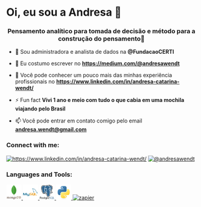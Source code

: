 <h1 align="left">Oi, eu sou a Andresa 👋</h1>
<h3 align="center">Pensamento analítico para tomada de decisão e método para a construção do pensamento🚀</h3>

- 🔭 Sou administradora e analista de dados na **@FundacaoCERTI**

- 📝 Eu costumo escrever no **https://medium.com/@andresawendt**

- 📄 Você pode conhecer um pouco mais das minhas experiência profissionais no **https://www.linkedin.com/in/andresa-catarina-wendt/**

- ⚡ Fun fact **Vivi 1 ano e meio com tudo o que cabia em uma mochila viajando pelo Brasil**

- 📫 Você pode entrar em contato comigo pelo email **andresa.wendt@gmail.com**

<h3 align="left">Connect with me:</h3>
<p align="left">
<a href="https://linkedin.com/in/https://www.linkedin.com/in/andresa-catarina-wendt/" target="blank"><img align="center" src="https://raw.githubusercontent.com/rahuldkjain/github-profile-readme-generator/master/src/images/icons/Social/linked-in-alt.svg" alt="https://www.linkedin.com/in/andresa-catarina-wendt/" height="30" width="40" /></a>
<a href="https://medium.com/@andresawendt" target="blank"><img align="center" src="https://raw.githubusercontent.com/rahuldkjain/github-profile-readme-generator/master/src/images/icons/Social/medium.svg" alt="@andresawendt" height="30" width="40" /></a>
</p>

<h3 align="left">Languages and Tools:</h3>
<p align="left"> <a href="https://www.mongodb.com/" target="_blank" rel="noreferrer"> <img src="https://raw.githubusercontent.com/devicons/devicon/master/icons/mongodb/mongodb-original-wordmark.svg" alt="mongodb" width="40" height="40"/> </a> <a href="https://www.mysql.com/" target="_blank" rel="noreferrer"> <img src="https://raw.githubusercontent.com/devicons/devicon/master/icons/mysql/mysql-original-wordmark.svg" alt="mysql" width="40" height="40"/> </a> <a href="https://www.postgresql.org" target="_blank" rel="noreferrer"> <img src="https://raw.githubusercontent.com/devicons/devicon/master/icons/postgresql/postgresql-original-wordmark.svg" alt="postgresql" width="40" height="40"/> </a> <a href="https://www.python.org" target="_blank" rel="noreferrer"> <img src="https://raw.githubusercontent.com/devicons/devicon/master/icons/python/python-original.svg" alt="python" width="40" height="40"/> </a> <a href="https://zapier.com" target="_blank" rel="noreferrer"> <img src="https://www.vectorlogo.zone/logos/zapier/zapier-icon.svg" alt="zapier" width="40" height="40"/> </a> </p>
